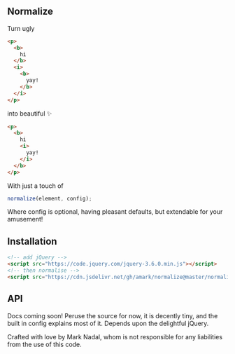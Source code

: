 ## Normalize
Turn ugly 
``` html
<p>
  <b>
    hi
  </b>
  <i>
    <b>
      yay!
    </b>
  </i>
</p>
```
into beautiful ✨
``` html
<p>
  <b>
    hi 
    <i>
      yay!
    </i>
  </b>
</p>
```
With just a touch of
``` javascript
normalize(element, config);
```
Where config is optional, having pleasant defaults, but extendable for your amusement!

## Installation
``` html
<!-- add jQuery -->
<script src="https://code.jquery.com/jquery-3.6.0.min.js"></script>
<!-- then normalise -->
<script src="https://cdn.jsdelivr.net/gh/amark/normalize@master/normalize.js"></script>
```

## API
Docs coming soon! Peruse the source for now, it is decently tiny, and the built in config explains most of it.
Depends upon the delightful jQuery.

Crafted with love by Mark Nadal, whom is not responsible for any liabilities from the use of this code.
